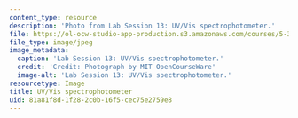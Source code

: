 ```yaml
---
content_type: resource
description: 'Photo from Lab Session 13: UV/Vis spectrophotometer.'
file: https://ol-ocw-studio-app-production.s3.amazonaws.com/courses/5-36-biochemistry-laboratory-spring-2009/81a81f8d1f282c0b16f5cec75e2759e8_Lab13_1.jpg
file_type: image/jpeg
image_metadata:
  caption: 'Lab Session 13: UV/Vis spectrophotometer.'
  credit: 'Credit: Photograph by MIT OpenCourseWare'
  image-alt: 'Lab Session 13: UV/Vis spectrophotometer.'
resourcetype: Image
title: UV/Vis spectrophotometer
uid: 81a81f8d-1f28-2c0b-16f5-cec75e2759e8
---
```

